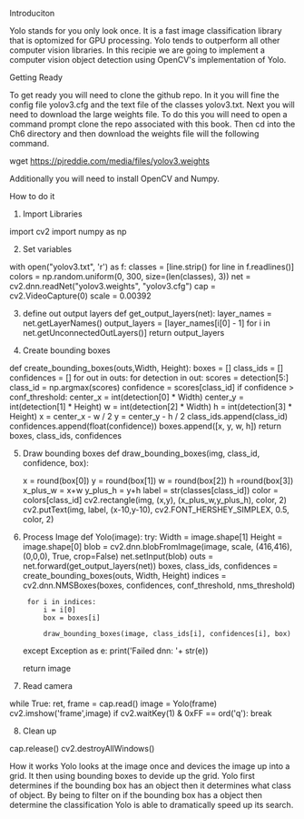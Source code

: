Introduciton

Yolo stands for you only look once.  It is a fast image classification library that is optomized for GPU processing.  Yolo tends to outperform all other computer vision libraries.  In this recipie we are going to implement a computer vision object detection using OpenCV's implementation of Yolo. 

Getting Ready

To get ready you will need to clone the github repo.  In it you will fine the config file yolov3.cfg and the text file of the classes yolov3.txt.  Next you will need to download the large weights file.  To do this you will need to open a command prompt clone the repo associated with this book. Then cd into the Ch6 directory and then download the weights file will the following command.  

wget https://pjreddie.com/media/files/yolov3.weights

Additionally you will need to install OpenCV and Numpy.


How to do it

1. Import Libraries

import cv2
import numpy as np

2. Set variables

with open("yolov3.txt", 'r') as f:
        classes = [line.strip() for line in f.readlines()]
colors = np.random.uniform(0, 300, size=(len(classes), 3))
net = cv2.dnn.readNet("yolov3.weights", "yolov3.cfg")
cap = cv2.VideoCapture(0)
scale = 0.00392

3. define out output layers
def get_output_layers(net):
    layer_names = net.getLayerNames()
    output_layers = [layer_names[i[0] - 1] for i in net.getUnconnectedOutLayers()]
    return output_layers

4. Create bounding boxes

def create_bounding_boxes(outs,Width, Height):
    boxes = []
    class_ids = []
    confidences = []
    for out in outs:
        for detection in out:
            scores = detection[5:]
            class_id = np.argmax(scores)
            confidence = scores[class_id]
            if confidence > conf_threshold:
                center_x = int(detection[0] * Width)
                center_y = int(detection[1] * Height)
                w = int(detection[2] * Width)
                h = int(detection[3] * Height)
                x = center_x - w / 2
                y = center_y - h / 2
                class_ids.append(class_id)
                confidences.append(float(confidence))
                boxes.append([x, y, w, h])
    return boxes, class_ids, confidences

5. Draw bounding boxes 
def draw_bounding_boxes(img, class_id, confidence, box):
    
    x = round(box[0])
    y = round(box[1])
    w = round(box[2])
    h =round(box[3])
    x_plus_w = x+w
    y_plus_h = y+h
    label = str(classes[class_id])
    color = colors[class_id]
    cv2.rectangle(img, (x,y), (x_plus_w,y_plus_h), color, 2)
    cv2.putText(img, label, (x-10,y-10), cv2.FONT_HERSHEY_SIMPLEX, 0.5, color, 2)

6. Process Image
def Yolo(image):
    try:
        Width = image.shape[1]
        Height = image.shape[0]
        blob = cv2.dnn.blobFromImage(image, scale, (416,416), (0,0,0), True, crop=False)
        net.setInput(blob)
        outs = net.forward(get_output_layers(net))
        boxes, class_ids, confidences = create_bounding_boxes(outs, Width, Height)
        indices = cv2.dnn.NMSBoxes(boxes, confidences, conf_threshold, nms_threshold)

        for i in indices:
            i = i[0]
            box = boxes[i]
            
            draw_bounding_boxes(image, class_ids[i], confidences[i], box)
    except Exception as e:
        print('Failed dnn: '+ str(e))
    
    return image


7. Read camera

while True:
    ret, frame = cap.read()
    image = Yolo(frame)
    cv2.imshow('frame',image)
    if cv2.waitKey(1) & 0xFF == ord('q'):
        break

8. Clean up

cap.release()
cv2.destroyAllWindows()


How it works
Yolo looks at the image once and devices the image up into a grid.  It then using bounding boxes to devide up the grid.  Yolo first determines if the bounding box has an object then it determines what class of object.  By being to filter on if the bounding box has a object then determine the classification Yolo is able to dramatically speed up its search. 
